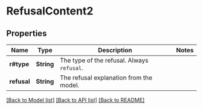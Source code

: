 # RefusalContent2

## Properties

Name | Type | Description | Notes
------------ | ------------- | ------------- | -------------
**r#type** | **String** | The type of the refusal. Always `refusal`. | 
**refusal** | **String** | The refusal explanation from the model. | 

[[Back to Model list]](../README.md#documentation-for-models) [[Back to API list]](../README.md#documentation-for-api-endpoints) [[Back to README]](../README.md)


